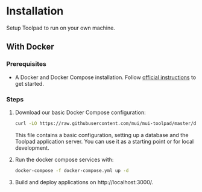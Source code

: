 # Installation

<p class="description">Setup Toolpad to run on your own machine.</p>

## With Docker

### Prerequisites

- A Docker and Docker Compose installation. Follow [official instructions](https://www.docker.com/get-started/) to get started.

### Steps

1. Download our basic Docker Compose configuration:

   ```sh
   curl -LO https://raw.githubusercontent.com/mui/mui-toolpad/master/docker/compose/docker-compose.yml
   ```

   This file contains a basic configuration, setting up a database and the Toolpad application server. You can use it as a starting point or for local development.

1. Run the docker compose services with:

   ```sh
   docker-compose -f docker-compose.yml up -d
   ```

1. Build and deploy applications on http://localhost:3000/.
